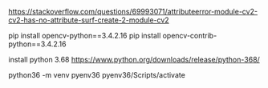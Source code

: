 https://stackoverflow.com/questions/69993071/attributeerror-module-cv2-cv2-has-no-attribute-surf-create-2-module-cv2

pip install opencv-python==3.4.2.16
pip install opencv-contrib-python==3.4.2.16


install python 3.68 
https://www.python.org/downloads/release/python-368/

python36 -m venv pyenv36
pyenv36/Scripts/activate 